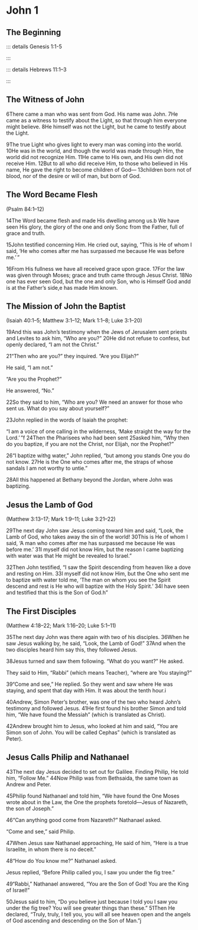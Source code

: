 # John 1

## The Beginning

::: details Genesis 1:1-5
<!--@include: ../gen/verses/01.md{1,2}-->
:::

::: details Hebrews 11:1–3
<!--@include: ../heb/verses/11.md{1,3}-->
:::

<!--@include: ./verses/01.md{1,5}-->

## The Witness of John

6There came a man who was sent from God. His name was John. 7He came as a witness to testify about the Light, so that through him everyone might believe. 8He himself was not the Light, but he came to testify about the Light.

9The true Light who gives light to every man was coming into the world. 10He was in the world, and though the world was made through Him, the world did not recognize Him. 11He came to His own, and His own did not receive Him. 12But to all who did receive Him, to those who believed in His name, He gave the right to become children of God— 13children born not of blood, nor of the desire or will of man, but born of God.

## The Word Became Flesh
(Psalm 84:1–12)

14The Word became flesh and made His dwelling among us.b We have seen His glory, the glory of the one and only Sonc from the Father, full of grace and truth.

15John testified concerning Him. He cried out, saying, “This is He of whom I said, ‘He who comes after me has surpassed me because He was before me.’ ”

16From His fullness we have all received grace upon grace. 17For the law was given through Moses; grace and truth came through Jesus Christ. 18No one has ever seen God, but the one and only Son, who is Himself God andd is at the Father’s side,e has made Him known.

## The Mission of John the Baptist
(Isaiah 40:1–5; Matthew 3:1–12; Mark 1:1–8; Luke 3:1–20)

19And this was John’s testimony when the Jews of Jerusalem sent priests and Levites to ask him, “Who are you?” 20He did not refuse to confess, but openly declared, “I am not the Christ.”

21“Then who are you?” they inquired. “Are you Elijah?”

He said, “I am not.”

“Are you the Prophet?”

He answered, “No.”

22So they said to him, “Who are you? We need an answer for those who sent us. What do you say about yourself?”

23John replied in the words of Isaiah the prophet:

“I am a voice of one calling in the wilderness,
‘Make straight the way for the Lord.’ ”f
24Then the Pharisees who had been sent 25asked him, “Why then do you baptize, if you are not the Christ, nor Elijah, nor the Prophet?”

26“I baptize withg water,” John replied, “but among you stands One you do not know. 27He is the One who comes after me, the straps of whose sandals I am not worthy to untie.”

28All this happened at Bethany beyond the Jordan, where John was baptizing.

## Jesus the Lamb of God
(Matthew 3:13–17; Mark 1:9–11; Luke 3:21–22)

29The next day John saw Jesus coming toward him and said, “Look, the Lamb of God, who takes away the sin of the world! 30This is He of whom I said, ‘A man who comes after me has surpassed me because He was before me.’ 31I myself did not know Him, but the reason I came baptizing with water was that He might be revealed to Israel.”

32Then John testified, “I saw the Spirit descending from heaven like a dove and resting on Him. 33I myself did not know Him, but the One who sent me to baptize with water told me, ‘The man on whom you see the Spirit descend and rest is He who will baptize with the Holy Spirit.’ 34I have seen and testified that this is the Son of God.h”

## The First Disciples
(Matthew 4:18–22; Mark 1:16–20; Luke 5:1–11)

35The next day John was there again with two of his disciples. 36When he saw Jesus walking by, he said, “Look, the Lamb of God!” 37And when the two disciples heard him say this, they followed Jesus.

38Jesus turned and saw them following. “What do you want?” He asked.

They said to Him, “Rabbi” (which means Teacher), “where are You staying?”

39“Come and see,” He replied. So they went and saw where He was staying, and spent that day with Him. It was about the tenth hour.i

40Andrew, Simon Peter’s brother, was one of the two who heard John’s testimony and followed Jesus. 41He first found his brother Simon and told him, “We have found the Messiah” (which is translated as Christ).

42Andrew brought him to Jesus, who looked at him and said, “You are Simon son of John. You will be called Cephas” (which is translated as Peter).

## Jesus Calls Philip and Nathanael

43The next day Jesus decided to set out for Galilee. Finding Philip, He told him, “Follow Me.” 44Now Philip was from Bethsaida, the same town as Andrew and Peter.

45Philip found Nathanael and told him, “We have found the One Moses wrote about in the Law, the One the prophets foretold—Jesus of Nazareth, the son of Joseph.”

46“Can anything good come from Nazareth?” Nathanael asked.

“Come and see,” said Philip.

47When Jesus saw Nathanael approaching, He said of him, “Here is a true Israelite, in whom there is no deceit.”

48“How do You know me?” Nathanael asked.

Jesus replied, “Before Philip called you, I saw you under the fig tree.”

49“Rabbi,” Nathanael answered, “You are the Son of God! You are the King of Israel!”

50Jesus said to him, “Do you believe just because I told you I saw you under the fig tree? You will see greater things than these.” 51Then He declared, “Truly, truly, I tell you, you will all see heaven open and the angels of God ascending and descending on the Son of Man.”j
